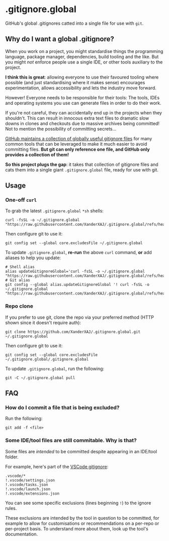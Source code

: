 # .gitignore.global

GitHub's global .gitignores catted into a single file for use with `git`.

## Why do I want a global .gitignore?

When you work on a project, you might standardise things the programming language, package manager, dependencies, build tooling and the like.
But you might _not_ enforce people use a single IDE, or other tools auxiliary to the project.

**I think this is great**: allowing everyone to use their favoured tooling where possible (and just standardising where it makes sense) encourages experimentation, allows accessibility and lets the industry move forward.

However!
Everyone needs to be responsible for their tools:
The tools, IDEs and operating systems you use can generate files in order to do their work.

If you're not careful, they can accidentally end up in the projects when they shouldn't.
This can result in innocous extra text files to dramatic slow downs in clones and checkouts due to massive archives being committed!
Not to mention the possibility of committing secrets...

[GitHub maintains a collection of globally useful gitignore files][gitignore] for many common tools that can be leveraged to make it much easier to avoid committing files.
**But git can only reference one file, and GitHub only provides a collection of them!**

**So this project plugs the gap**: it takes that collection of gitignore files and cats them into a single giant `.gitignore.global` file, ready for use with git.

[gitignore]: https://github.com/github/gitignore

## Usage

### One-off `curl`

To grab the latest `.gitignore.global` `*sh` shells:

```shell
curl -fsSL -o ~/.gitignore.global "https://raw.githubusercontent.com/XanderXAJ/.gitignore.global/refs/heads/main/.gitignore.global"
```

Then configure git to use it:

```shell
git config set --global core.excludesFile ~/.gitignore.global
```

To update `.gitignore.global`, **re-run** the above `curl` command, **or** add aliases to help you update:

```shell
# Shell alias
alias updateGitignoreGlobal='curl -fsSL -o ~/.gitignore.global "https://raw.githubusercontent.com/XanderXAJ/.gitignore.global/refs/heads/main/.gitignore.global"'
# Git alias
git config --global alias.updateGitignoreGlobal '! curl -fsSL -o ~/.gitignore.global "https://raw.githubusercontent.com/XanderXAJ/.gitignore.global/refs/heads/main/.gitignore.global"'
```

### Repo clone

If you prefer to use git, clone the repo via your preferred method (HTTP shown since it doesn't require auth):

```shell
git clone https://github.com/XanderXAJ/.gitignore.global.git ~/.gitignore.global
```

Then configure git to use it:

```shell
git config set --global core.excludesFile ~/.gitignore.global/.gitignore.global
```

To update `.gitignore.global`, run the following:

```shell
git -C ~/.gitignore.global pull
```

## FAQ

### How do I commit a file that is being excluded?

Run the following:

```shell
git add -f <file>
```

### Some IDE/tool files are still commitable. Why is that?

Some files are _intended_ to be committed despite appearing in an IDE/tool folder.

For example, here's part of the [VSCode gitignore](https://github.com/github/gitignore/blob/main/Global/VisualStudioCode.gitignore):

```gitignore
.vscode/*
!.vscode/settings.json
!.vscode/tasks.json
!.vscode/launch.json
!.vscode/extensions.json
```

You can see some specific exclusions (lines beginning `!`) to the ignore rules.

These exclusions are intended by the tool in question to be committed, for example to allow for customisations or recommendations on a per-repo or per-project basis.
To understand more about them, look up the tool's documentation.
